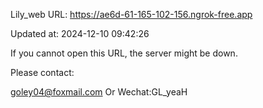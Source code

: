 Lily_web URL: https://ae6d-61-165-102-156.ngrok-free.app

Updated at: 2024-12-10 09:42:26

If you cannot open this URL, the server might be down.

Please contact: 

goley04@foxmail.com Or Wechat:GL_yeaH